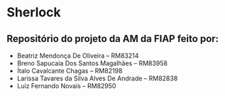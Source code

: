 # Sherlock

<h2>Repositório do projeto da AM da FIAP feito por:</h2>
<ul>
<li>Beatriz Mendonça De Oliveira – RM83214</li>
<li>Breno Sapucaia Dos Santos Magalhães – RM83958</li>
<li>Ítalo Cavalcante Chagas – RM82198</li>
<li>Larissa Tavares da Silva Alves De Andrade – RM82838</li>
<li>Luiz Fernando Novais – RM82950</li>
</ul>
